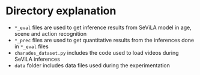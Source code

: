 # Directory explanation

- `*_eval` files are used to get inference results from SeViLA model in age, scene and action recognition
- `*_prec` files are used to get quantitative results from the inferences done in `*_eval` files
- `charades_dataset.py` includes the code used to load videos during SeViLA inferences
- `data` folder includes data files used during the experimentation